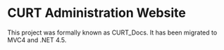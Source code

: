 CURT Administration Website
=======

This project was formally known as CURT_Docs.  It has been migrated to MVC4 and .NET 4.5.